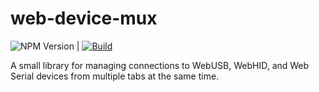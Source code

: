 # web-device-mux

![NPM Version](https://img.shields.io/npm/v/web-device-mux) | [![Build](https://github.com/Cellivar/WebDeviceMux/actions/workflows/build-npm.yml/badge.svg?branch=main)](https://github.com/Cellivar/WebDeviceMux/actions/workflows/build-npm.yml)

A small library for managing connections to WebUSB, WebHID, and Web Serial devices from multiple tabs at the same time.
